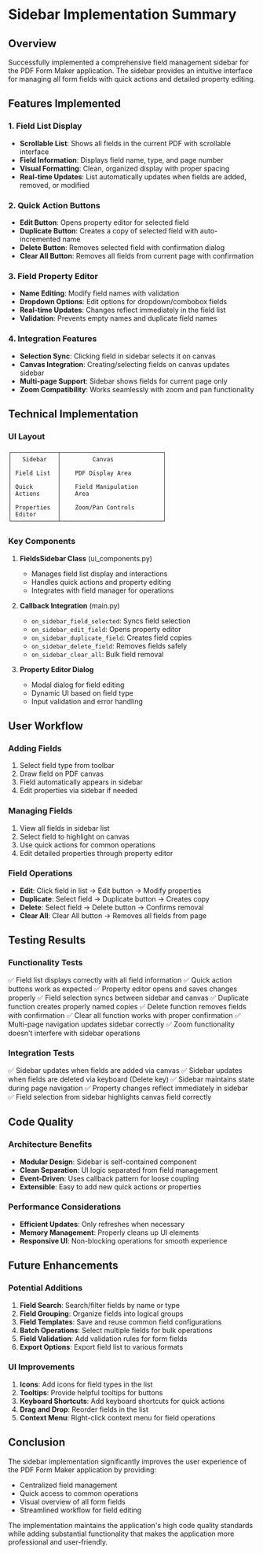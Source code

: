 # Sidebar Implementation Summary

## Overview
Successfully implemented a comprehensive field management sidebar for the PDF Form Maker application. The sidebar provides an intuitive interface for managing all form fields with quick actions and detailed property editing.

## Features Implemented

### 1. Field List Display
- **Scrollable List**: Shows all fields in the current PDF with scrollable interface
- **Field Information**: Displays field name, type, and page number
- **Visual Formatting**: Clean, organized display with proper spacing
- **Real-time Updates**: List automatically updates when fields are added, removed, or modified

### 2. Quick Action Buttons
- **Edit Button**: Opens property editor for selected field
- **Duplicate Button**: Creates a copy of selected field with auto-incremented name
- **Delete Button**: Removes selected field with confirmation dialog
- **Clear All Button**: Removes all fields from current page with confirmation

### 3. Field Property Editor
- **Name Editing**: Modify field names with validation
- **Dropdown Options**: Edit options for dropdown/combobox fields
- **Real-time Updates**: Changes reflect immediately in the field list
- **Validation**: Prevents empty names and duplicate field names

### 4. Integration Features
- **Selection Sync**: Clicking field in sidebar selects it on canvas
- **Canvas Integration**: Creating/selecting fields on canvas updates sidebar
- **Multi-page Support**: Sidebar shows fields for current page only
- **Zoom Compatibility**: Works seamlessly with zoom and pan functionality

## Technical Implementation

### UI Layout
```
┌─────────────┬─────────────────────────────┐
│   Sidebar   │         Canvas              │
│             │                             │
│ Field List  │    PDF Display Area         │
│             │                             │
│ Quick       │    Field Manipulation       │
│ Actions     │    Area                     │
│             │                             │
│ Properties  │    Zoom/Pan Controls        │
│ Editor      │                             │
└─────────────┴─────────────────────────────┘
```

### Key Components
1. **FieldsSidebar Class** (ui_components.py)
   - Manages field list display and interactions
   - Handles quick actions and property editing
   - Integrates with field manager for operations

2. **Callback Integration** (main.py)
   - `on_sidebar_field_selected`: Syncs field selection
   - `on_sidebar_edit_field`: Opens property editor
   - `on_sidebar_duplicate_field`: Creates field copies
   - `on_sidebar_delete_field`: Removes fields safely
   - `on_sidebar_clear_all`: Bulk field removal

3. **Property Editor Dialog**
   - Modal dialog for field editing
   - Dynamic UI based on field type
   - Input validation and error handling

## User Workflow

### Adding Fields
1. Select field type from toolbar
2. Draw field on PDF canvas
3. Field automatically appears in sidebar
4. Edit properties via sidebar if needed

### Managing Fields
1. View all fields in sidebar list
2. Select field to highlight on canvas
3. Use quick actions for common operations
4. Edit detailed properties through property editor

### Field Operations
- **Edit**: Click field in list → Edit button → Modify properties
- **Duplicate**: Select field → Duplicate button → Creates copy
- **Delete**: Select field → Delete button → Confirms removal
- **Clear All**: Clear All button → Removes all fields from page

## Testing Results

### Functionality Tests
✅ Field list displays correctly with all field information
✅ Quick action buttons work as expected
✅ Property editor opens and saves changes properly
✅ Field selection syncs between sidebar and canvas
✅ Duplicate function creates properly named copies
✅ Delete function removes fields with confirmation
✅ Clear all function works with proper confirmation
✅ Multi-page navigation updates sidebar correctly
✅ Zoom functionality doesn't interfere with sidebar operations

### Integration Tests
✅ Sidebar updates when fields are added via canvas
✅ Sidebar updates when fields are deleted via keyboard (Delete key)
✅ Sidebar maintains state during page navigation
✅ Property changes reflect immediately in sidebar
✅ Field selection from sidebar highlights canvas field correctly

## Code Quality

### Architecture Benefits
- **Modular Design**: Sidebar is self-contained component
- **Clean Separation**: UI logic separated from field management
- **Event-Driven**: Uses callback pattern for loose coupling
- **Extensible**: Easy to add new quick actions or properties

### Performance Considerations
- **Efficient Updates**: Only refreshes when necessary
- **Memory Management**: Properly cleans up UI elements
- **Responsive UI**: Non-blocking operations for smooth experience

## Future Enhancements

### Potential Additions
1. **Field Search**: Search/filter fields by name or type
2. **Field Grouping**: Organize fields into logical groups
3. **Field Templates**: Save and reuse common field configurations
4. **Batch Operations**: Select multiple fields for bulk operations
5. **Field Validation**: Add validation rules for form fields
6. **Export Options**: Export field list to various formats

### UI Improvements
1. **Icons**: Add icons for field types in the list
2. **Tooltips**: Provide helpful tooltips for buttons
3. **Keyboard Shortcuts**: Add keyboard shortcuts for quick actions
4. **Drag and Drop**: Reorder fields in the list
5. **Context Menu**: Right-click context menu for field operations

## Conclusion

The sidebar implementation significantly improves the user experience of the PDF Form Maker application by providing:
- Centralized field management
- Quick access to common operations
- Visual overview of all form fields
- Streamlined workflow for field editing

The implementation maintains the application's high code quality standards while adding substantial functionality that makes the application more professional and user-friendly.